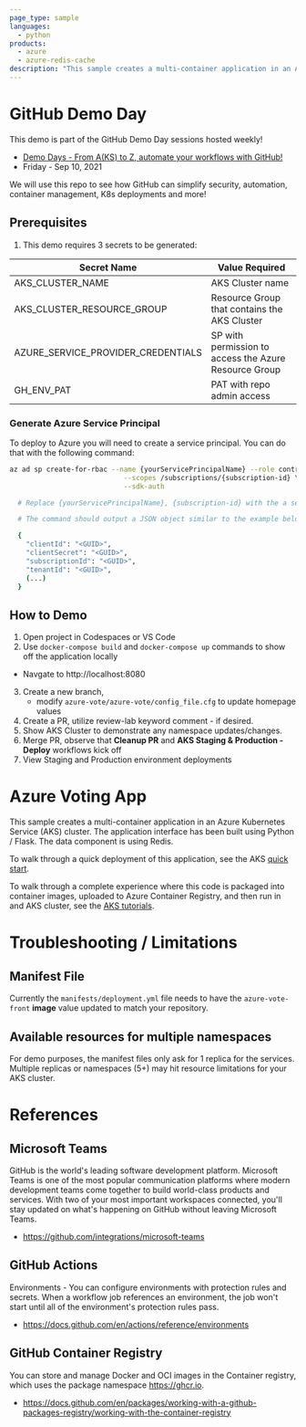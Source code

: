 ```yaml
---
page_type: sample
languages:
  - python
products:
  - azure
  - azure-redis-cache
description: "This sample creates a multi-container application in an Azure Kubernetes Service (AKS) cluster."
---
```

# GitHub Demo Day

This demo is part of the GitHub Demo Day sessions hosted weekly! 
- [Demo Days - From A(KS) to Z, automate your workflows with GitHub!](https://www.linkedin.com/events/demodays-keepcalmanddevopson6838532958866022401/)
- Friday - Sep 10, 2021

We will use this repo to see how GitHub can simplify security, automation, container management, K8s deployments and more!

## Prerequisites

1. This demo requires 3 secrets to be generated:

| Secret Name | Value Required |
|-------------      |--------------- |
|AKS_CLUSTER_NAME                     | AKS Cluster name |
|AKS_CLUSTER_RESOURCE_GROUP           | Resource Group that contains the AKS Cluster  |
|AZURE_SERVICE_PROVIDER_CREDENTIALS   | SP with permission to access the Azure Resource Group |
|GH_ENV_PAT                           | PAT with repo admin access | 

### Generate Azure Service Principal
To deploy to Azure you will need to create a service principal. You can do that with the following command:

```sh
az ad sp create-for-rbac --name {yourServicePrincipalName} --role contributor \
                            --scopes /subscriptions/{subscription-id} \
                            --sdk-auth

  # Replace {yourServicePrincipalName}, {subscription-id} with the a service principal name and subscription id.

  # The command should output a JSON object similar to the example below

  {
    "clientId": "<GUID>",
    "clientSecret": "<GUID>",
    "subscriptionId": "<GUID>",
    "tenantId": "<GUID>",
    (...)
  }
```

## How to Demo
1. Open project in Codespaces or VS Code
2. Use `docker-compose build` and `docker-compose up` commands to show off the application locally
  - Navgate to http://localhost:8080
3. Create a new branch, 
    - modify `azure-vote/azure-vote/config_file.cfg` to update homepage values
1. Create a PR, utilize review-lab keyword comment - if desired.
1. Show AKS Cluster to demonstrate any namespace updates/changes.
1. Merge PR, observe that **Cleanup PR** and **AKS Staging & Production - Deploy** workflows kick off
1. View Staging and Production environment deployments


# Azure Voting App

This sample creates a multi-container application in an Azure Kubernetes Service (AKS) cluster. The application interface has been built using Python / Flask. The data component is using Redis.

To walk through a quick deployment of this application, see the AKS [quick start](https://docs.microsoft.com/en-us/azure/aks/kubernetes-walkthrough?WT.mc_id=none-github-nepeters).

To walk through a complete experience where this code is packaged into container images, uploaded to Azure Container Registry, and then run in and AKS cluster, see the [AKS tutorials](https://docs.microsoft.com/en-us/azure/aks/tutorial-kubernetes-prepare-app?WT.mc_id=none-github-nepeters).

# Troubleshooting / Limitations

## Manifest File
Currently the `manifests/deployment.yml` file needs to have the `azure-vote-front` **image** value updated to match your repository.

## Available resources for multiple namespaces
For demo purposes, the manifest files only ask for 1 replica for the services. Multiple replicas or namespaces (5+) may hit resource limitations for your AKS cluster.

# References

## Microsoft Teams
GitHub is the world's leading software development platform. Microsoft Teams is one of the most popular communication platforms where modern development teams come together to build world-class products and services. With two of your most important workspaces connected, you'll stay updated on what's happening on GitHub without leaving Microsoft Teams.
- https://github.com/integrations/microsoft-teams

## GitHub Actions
Environments - You can configure environments with protection rules and secrets. When a workflow job references an environment, the job won't start until all of the environment's protection rules pass.
- https://docs.github.com/en/actions/reference/environments

## GitHub Container Registry
You can store and manage Docker and OCI images in the Container registry, which uses the package namespace https://ghcr.io.
- https://docs.github.com/en/packages/working-with-a-github-packages-registry/working-with-the-container-registry